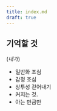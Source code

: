 ```yaml
---
title: index.md
draft: true
---
```



## 기억할 것
(*내가*)

- 일반화 조심
- 감정 조심
- 상투성 걷어내기
- 커지는 것. 
- 아는 만큼만